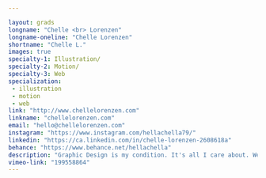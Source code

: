 ```yaml
---

layout: grads
longname: "Chelle <br> Lorenzen"
longname-oneline: "Chelle Lorenzen"
shortname: "Chelle L."
images: true
specialty-1: Illustration/
specialty-2: Motion/
specialty-3: Web
specialization:
 - illustration
 - motion
 - web
link: "http://www.chellelorenzen.com"
linkname: "chellelorenzen.com"
email: "hello@chellelorenzen.com"
instagram: "https://www.instagram.com/hellachella79/"
linkedin: "https://ca.linkedin.com/in/chelle-lorenzen-2608618a"
behance: "https://www.behance.net/hellachella"
description: "Graphic Design is my condition. It's all I care about. Well.. that and people, kittens, YouTube videos about Ralph Steadman, oxford commas, and most recently, knowing all the lyrics to Total Eclipse of the 💔 by Bonnie Tyler."
vimeo-link: "199558864"
---
```

